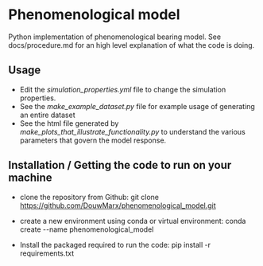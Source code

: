# Phenomenological model

Python implementation of phenomenological bearing model. 
See docs/procedure.md for an high level explanation of what the code is doing.

## Usage
- Edit the *simulation_properties.yml* file to change the simulation properties. 
- See the *make_example_dataset.py* file for example usage of generating an entire dataset
- See the html file generated by *make_plots_that_illustrate_functionality.py* to understand the various parameters that govern the model response.

## Installation / Getting the code to run on your machine
- clone the repository from Github:
  git clone https://github.com/DouwMarx/phenomenological_model.git

- create a new environment using conda or virtual environment:
   conda create --name phenomenological_model 

- Install the packaged required to run the code:
  pip install -r requirements.txt